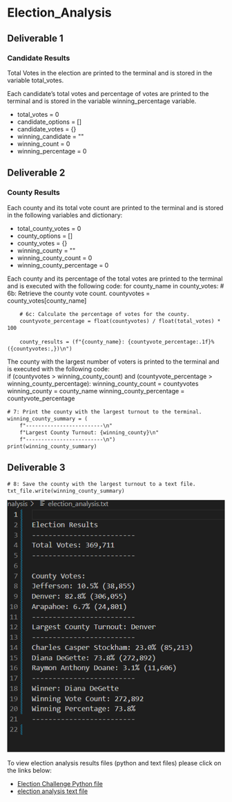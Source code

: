 # Election_Analysis
## Deliverable 1
### Candidate Results
Total Votes in the election are printed to the terminal and is stored in the variable total_votes. 

Each candidate’s total votes and percentage of votes are printed to the terminal and is stored in the variable winning_percentage variable. 

- total_votes = 0
- candidate_options = []
- candidate_votes = {}
- winning_candidate = ""
- winning_count = 0
- winning_percentage = 0

## Deliverable 2
### County Results 
Each county and its total vote count are printed to the terminal and is stored in the following variables and dictionary:
- total_county_votes = 0
- county_options = []
- county_votes = {}
- winning_county = ""
- winning_county_count = 0
- winning_county_percentage = 0

Each county and its percentage of the total votes are printed to the terminal and is executed with the following code:
for county_name in county_votes:
        # 6b: Retrieve the county vote count.
        countyvotes = county_votes[county_name]
        
        # 6c: Calculate the percentage of votes for the county.
        countyvote_percentage = float(countyvotes) / float(total_votes) * 100

        county_results = (f"{county_name}: {countyvote_percentage:.1f}% ({countyvotes:,})\n")

The county with the largest number of voters is printed to the terminal and is executed with the following code:      
if (countyvotes > winning_county_count) and (countyvote_percentage > winning_county_percentage):
            winning_county_count = countyvotes
            winning_county = county_name
            winning_county_percentage = countyvote_percentage

    # 7: Print the county with the largest turnout to the terminal.
    winning_county_summary = (
        f"-------------------------\n"
        f"Largest County Turnout: {winning_county}\n"
        f"-------------------------\n")
    print(winning_county_summary)

## Deliverable 3
    # 8: Save the county with the largest turnout to a text file.
    txt_file.write(winning_county_summary)
    
   ![Image of election results that was written on the text file](https://github.com/JaredTMurray/Election_Analysis/blob/main/Module%203%20Image%202.png)
    
 To view election analysis results files (python and text files) please click on the links below:
 
- [Election Challenge Python file](https://github.com/JaredTMurray/Election_Analysis/blob/main/PyPoll_Challenge.py)
- [election analysis text file](https://github.com/JaredTMurray/Election_Analysis/blob/main/analysis/election_analysis.txt)
 
